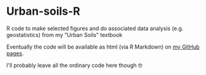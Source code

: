 # Urban-soils-R
R code to make selected figures and do associated data analysis (e.g. geostatistics) from my "Urban Soils" textbook

Eventually the code will be available as html (via R Markdown) on [my GitHub pages](https://ratey-atuwa.github.io/cybloRg/index.html).

I'll probably leave all the ordinary code here though 🤓
